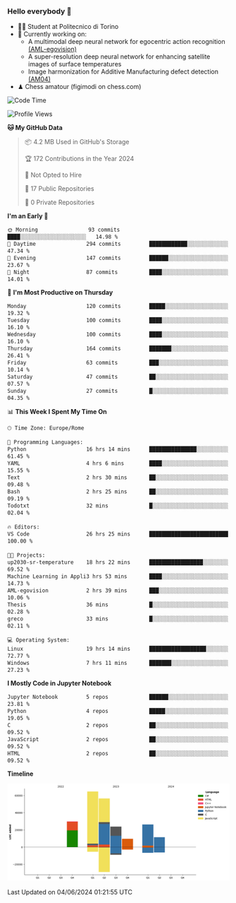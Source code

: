 ### Hello everybody 👋
- 🧑‍🎓 Student at Politecnico di Torino
- 🤖 Currently working on:
  - A multimodal deep neural network for egocentric action recognition [(AML-egovision)](https://github.com/figimodi/AML-egovision)
  - A super-resolution deep neural network for enhancing satellite images of surface temperatures
  - Image harmonization for Additive Manufacturing defect detection [(AM04)](https://github.com/figimodi/AM04)
- ♟ Chess amatour (figimodi on chess.com)

<!--
[![Figimodi's GitHub stats](https://github-readme-stats.vercel.app/api?username=figimodi&rank_icon=github&show_icons=true&include_all_commits=true)](https://github.com/figimodi/github-readme-stats)

![Top Langs](https://github-readme-stats.vercel.app/api/top-langs/?username=figimodi&layout=compact&)

[![Figimodi's WakaTime stats](https://github-readme-stats.vercel.app/api/wakatime?username=figimodi)](https://github.com/figimodi/github-readme-stats)
-->

<!--START_SECTION:waka-->
![Code Time](http://img.shields.io/badge/Code%20Time-156%20hrs%2018%20mins-blue)

![Profile Views](http://img.shields.io/badge/Profile%20Views-1-blue)

**🐱 My GitHub Data** 

> 📦 4.2 MB Used in GitHub's Storage 
 > 
> 🏆 172 Contributions in the Year 2024
 > 
> 🚫 Not Opted to Hire
 > 
> 📜 17 Public Repositories 
 > 
> 🔑 0 Private Repositories 
 > 
**I'm an Early 🐤** 

```text
🌞 Morning                93 commits          ████░░░░░░░░░░░░░░░░░░░░░   14.98 % 
🌆 Daytime                294 commits         ████████████░░░░░░░░░░░░░   47.34 % 
🌃 Evening                147 commits         ██████░░░░░░░░░░░░░░░░░░░   23.67 % 
🌙 Night                  87 commits          ████░░░░░░░░░░░░░░░░░░░░░   14.01 % 
```
📅 **I'm Most Productive on Thursday** 

```text
Monday                   120 commits         █████░░░░░░░░░░░░░░░░░░░░   19.32 % 
Tuesday                  100 commits         ████░░░░░░░░░░░░░░░░░░░░░   16.10 % 
Wednesday                100 commits         ████░░░░░░░░░░░░░░░░░░░░░   16.10 % 
Thursday                 164 commits         ███████░░░░░░░░░░░░░░░░░░   26.41 % 
Friday                   63 commits          ███░░░░░░░░░░░░░░░░░░░░░░   10.14 % 
Saturday                 47 commits          ██░░░░░░░░░░░░░░░░░░░░░░░   07.57 % 
Sunday                   27 commits          █░░░░░░░░░░░░░░░░░░░░░░░░   04.35 % 
```


📊 **This Week I Spent My Time On** 

```text
🕑︎ Time Zone: Europe/Rome

💬 Programming Languages: 
Python                   16 hrs 14 mins      ███████████████░░░░░░░░░░   61.45 % 
YAML                     4 hrs 6 mins        ████░░░░░░░░░░░░░░░░░░░░░   15.55 % 
Text                     2 hrs 30 mins       ██░░░░░░░░░░░░░░░░░░░░░░░   09.48 % 
Bash                     2 hrs 25 mins       ██░░░░░░░░░░░░░░░░░░░░░░░   09.19 % 
Todotxt                  32 mins             █░░░░░░░░░░░░░░░░░░░░░░░░   02.04 % 

🔥 Editors: 
VS Code                  26 hrs 25 mins      █████████████████████████   100.00 % 

🐱‍💻 Projects: 
up2030-sr-temperature    18 hrs 22 mins      █████████████████░░░░░░░░   69.52 % 
Machine Learning in Appli3 hrs 53 mins       ████░░░░░░░░░░░░░░░░░░░░░   14.73 % 
AML-egovision            2 hrs 39 mins       ███░░░░░░░░░░░░░░░░░░░░░░   10.06 % 
Thesis                   36 mins             █░░░░░░░░░░░░░░░░░░░░░░░░   02.28 % 
greco                    33 mins             █░░░░░░░░░░░░░░░░░░░░░░░░   02.11 % 

💻 Operating System: 
Linux                    19 hrs 14 mins      ██████████████████░░░░░░░   72.77 % 
Windows                  7 hrs 11 mins       ███████░░░░░░░░░░░░░░░░░░   27.23 % 
```

**I Mostly Code in Jupyter Notebook** 

```text
Jupyter Notebook         5 repos             ██████░░░░░░░░░░░░░░░░░░░   23.81 % 
Python                   4 repos             █████░░░░░░░░░░░░░░░░░░░░   19.05 % 
C                        2 repos             ██░░░░░░░░░░░░░░░░░░░░░░░   09.52 % 
JavaScript               2 repos             ██░░░░░░░░░░░░░░░░░░░░░░░   09.52 % 
HTML                     2 repos             ██░░░░░░░░░░░░░░░░░░░░░░░   09.52 % 
```



**Timeline**

![Lines of Code chart](https://raw.githubusercontent.com/figimodi/figimodi/main/assets/bar_graph.png)


 Last Updated on 04/06/2024 01:21:55 UTC
<!--END_SECTION:waka-->

<!--
**figimodi/figimodi** is a ✨ _special_ ✨ repository because its `README.md` (this file) appears on your GitHub profile.

Here are some ideas to get you started:

- 🔭 I’m currently working on ...
- 🌱 I’m currently learning ...
- 👯 I’m looking to collaborate on ...
- 🤔 I’m looking for help with ...
- 💬 Ask me about ...
- 📫 How to reach me: ...
- 😄 Pronouns: ...
- ⚡ Fun fact: ...
-->
